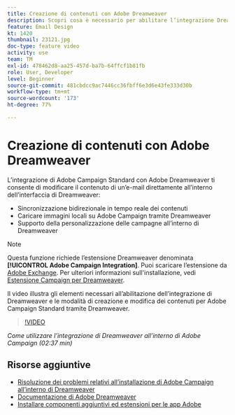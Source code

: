 ```yaml
---
title: Creazione di contenuti con Adobe Dreamweaver
description: Scopri cosa è necessario per abilitare l’integrazione Dreamweaver e come creare e modificare contenuti per Adobe Campaign Standard utilizzando Dreamweaver.
feature: Email Design
kt: 1420
thumbnail: 23121.jpg
doc-type: feature video
activity: use
team: TM
exl-id: 478462d8-aa25-457d-ba7b-64ffcf1b81fb
role: User, Developer
level: Beginner
source-git-commit: 481cbdcc9ac7446cc36fbff6e3d6e43fe333d30b
workflow-type: tm+mt
source-wordcount: '173'
ht-degree: 77%

---
```


# Creazione di contenuti con Adobe Dreamweaver

L’integrazione di Adobe Campaign Standard con Adobe Dreamweaver ti consente di modificare il contenuto di un’e-mail direttamente all’interno dell’interfaccia di Dreamweaver:

* Sincronizzazione bidirezionale in tempo reale dei contenuti
* Caricare immagini locali su Adobe Campaign tramite Dreamweaver
* Supporto della personalizzazione delle campagne all’interno di Dreamweaver

>[!NOTE]
>
>Questa funzione richiede l’estensione Dreamweaver denominata **[!UICONTROL Adobe Campaign Integration]**. Puoi scaricare l’estensione da [Adobe Exchange](https://exchange.adobe.com/creativecloud.html#search). Per ulteriori informazioni sull&#39;installazione, vedi [Estensione Campaign per Dreamweaver](https://helpx.adobe.com/it/dreamweaver/using/working-with-dreamweaver-and-campaign.html).

Il video illustra gli elementi necessari all’abilitazione dell’integrazione di Dreamweaver e le modalità di creazione e modifica dei contenuti per Adobe Campaign Standard tramite Dreamweaver.

>[!VIDEO](https://video.tv.adobe.com/v/23121?quality=12)

*Come utilizzare l’integrazione di Dreamweaver all’interno di Adobe Campaign (02:37 min)*

## Risorse aggiuntive

* [Risoluzione dei problemi relativi all’installazione di Adobe Campaign all’interno di Dreamweaver](https://helpx.adobe.com/it/dreamweaver/kb/dreamweaver-campaign-integration-issue.html)
* [Documentazione di Adobe Dreamweaver](https://helpx.adobe.com/dreamweaver/using/working-with-dreamweaver-and-campaign.html)
* [Installare componenti aggiuntivi ed estensioni per le app Adobe](https://helpx.adobe.com/it/creative-cloud/kb/installingextensionsandaddons.html)
